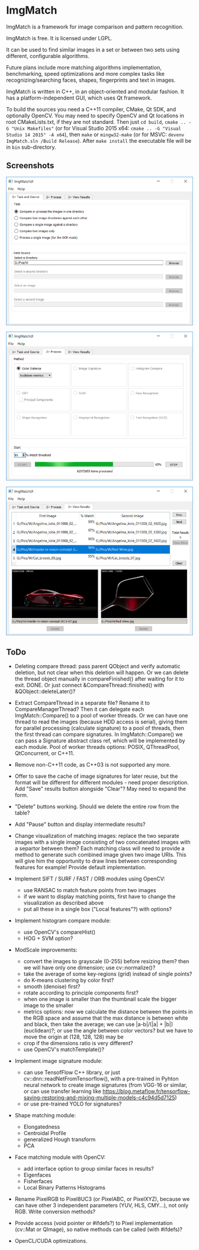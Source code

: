 ImgMatch
========

ImgMatch is a framework for image comparison and pattern recognition.

ImgMatch is free. It is licensed under LGPL.

It can be used to find similar images in a set or between two sets using
different, configurable algorithms.

Future plans include more matching algorithms implementation, benchmarking,
speed optimizations and more complex tasks like recognizing/searching faces,
shapes, fingerprints and text in images.

ImgMatch is written in C++, in an object-oriented and modular fashion.
It has a platform-independent GUI, which uses Qt framework.

To build the sources you need a C++11 compiler, CMake, Qt SDK, and optionally
OpenCV. You may need to specify OpenCV and Qt locations in root CMakeLists.txt,
if they are not standard. Then just `cd build`, `cmake .. -G "Unix Makefiles"`
(or for Visual Studio 2015 x64: `cmake .. -G "Visual Studio 14 2015" -A x64`),
then `make` or `mingw32-make` (or for MSVC: `devenv ImgMatch.sln /Build Release`).
After `make install` the executable file will be in `bin` sub-directory.


Screenshots
-----------

![first tab](https://github.com/akirov/ImgMatch/raw/master/docs/screen_1.jpg)

![second tab](https://github.com/akirov/ImgMatch/raw/master/docs/screen_2.jpg)

![third tab](https://github.com/akirov/ImgMatch/raw/master/docs/screen_3.jpg)


ToDo
----

- Deleting compare thread: pass parent QObject and verify automatic
  deletion, but not clear when this deletion will happen.
  Or we can delete the thread object manually in compareFinished() after
  waiting for it to exit. DONE.
  Or just connect &CompareThread::finished() with &QObject::deleteLater()?

- Extract CompareThread in a separate file? Rename it to CompareManagerThread?
  Then it can delegate each ImgMatch::Compare() to a pool of worker threads.
  Or we can have one thread to read the images (because HDD access is serial),
  giving them for parallel processing (calculate signature) to a pool of threads,
  then the first thread can compare signatures. In ImgMatch::Compare() we can
  pass a Signature abstract class ref, which will be implemented by each module.
  Pool of worker threads options: POSIX, QThreadPool, QtConcurrent, or C++11.

- Remove non-C++11 code, as C++03 is not supported any more.

- Offer to save the cache of image signatures for later reuse, but the
  format will be different for different modules - need proper description.
  Add "Save" results button alongside "Clear"? May need to expand the form.

- "Delete" buttons working. Should we delete the entire row from the table?

- Add "Pause" button and display intermediate results?

- Change visualization of matching images: replace the two separate images with
  a single image consisting of two concatenated images with a separtor between
  them? Each matching class will need to provide a method to generate such
  combined image given two image URIs. This will give him the opportunity to
  draw lines between corresponding features for example! Provide default
  implementation.

- Implement SIFT / SURF / FAST / ORB modules using OpenCV:
  - use RANSAC to match feature points from two images
  - if we want to display matching points, first have to change the visualization
    as described above
  - put all these in a single box ("Local features"?) with options?

- Implement histogram compare module:
  - use OpenCV's compareHist()
  - HOG + SVM option?

- ModScale improvements:
  - convert the images to grayscale (0-255) before resizing them? then we
    will have only one dimension; use cv::normalize()?
  - take the average of some key-regions (grid) instead of single points?
  - do K-means clustering by color first?
  - smooth (denoise) first?
  - rotate according to principle components first?
  - when one image is smaller than the thumbnail scale the bigger image to
    the smaller
  - metrics options:
    now we calculate the distance between the points in the RGB space and
    assume that the max distance is between white and black, then take the
    average;
    we can use |a-b|/(|a| + |b|) (euclidean)?;
    or use the angle between color vectors? but we have to move the origin
    at (128, 128, 128) may be
  - crop if the dimensions ratio is very different?
  - use OpenCV's matchTemplate()?

- Implement image signature module:
  - can use TensofFlow C++ library, or just cv::dnn::readNetFromTensorflow(),
    with a pre-trained in Pyhton neural network to create image signatures
    (from VGG-16 or similar, or can use transfer learning like
     https://blog.metaflow.fr/tensorflow-saving-restoring-and-mixing-multiple-models-c4c94d5d7125)
  - or use pre-trained YOLO for signatures?

- Shape matching module:
  - Elongatedness
  - Centroidal Profile
  - generalized Hough transform
  - PCA

- Face matching module with OpenCV:
  - add interface option to group similar faces in results?
  - Eigenfaces
  - Fisherfaces
  - Local Binary Patterns Histograms

- Rename PixelRGB to Pixel8UC3 (or PixelABC, or PixelXYZ), because we can
  have other 3 independent parameters (YUV, HLS, CMY...), not only RGB.
  Write conversion methods?

- Provide access (void pointer or #ifdefs?) to Pixel implementation
  (cv::Mat or QImage), so native methods can be called (with #ifdefs)?

- OpenCL/CUDA optimizations.
